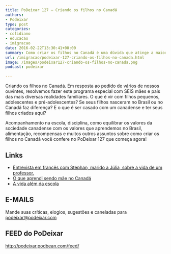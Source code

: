 ```yaml
---
title: PoDeixar 127 – Criando os filhos no Canadá
authors:
- Podeixar
type: post
categories:
- cotidiano
- educacao
- imigracao
date: 2016-02-22T13:30:41+00:00
summary: Como criar os filhos no Canadá é uma dúvida que atinge a maioria senão todos os pais e mães que decidem sair do Brasil e vir morar no Grande Norte.
url: /imigracao/podeixar-127-criando-os-filhos-no-canada.html
image: /images/podeixar127-criando-os-filhos-no-canada.png
podcast: podeixar

---
```

Criando os filhos no Canadá. Em resposta ao pedido de vários de nossos ouvintes, resolvemos fazer este programa especial com SEIS mães e pais das mais diversas realidades familiares. O que é vir com filhos pequenos, adolescentes e pré-adolescentes? Se seus filhos nasceram no Brasil ou no Canadá faz diferença? E o que é ser casado com um canadense e ter seus filhos criados aqui?

Acompanhamento na escola, disciplina, como equilibrar os valores da sociedade canadense com os valores que aprendemos no Brasil, alimentação, recompensas e muitos outros assuntos sobre como criar os filhos no Canadá você confere no PoDeixar 127 que começa agora!



## Links

  * [Entrevista em francês com Stephan, marido a Júlia, sobre a vida de um professor.][1]
  * [O que aprendi sendo mãe no Canadá][2]
  * [A vida além da escola][3]

## E-MAILS

Mande suas críticas, elogios, sugestões e caneladas para <podeixar@podeixar.com>

## FEED do PoDeixar

<a href="http://podeixar.podbean.com/feed/" target="_blank">http://podeixar.podbean.com/feed/</a>

 [1]: http://www.canadaagora.com/podeixar/na-pele-de-um-professor.html
 [2]: http://www.canadaagora.com/podeixar/o-que-aprendi-sendo-mae-no-canada.html
 [3]: http://www.canadaagora.com/podeixar/vida-alem-da-escola.html

